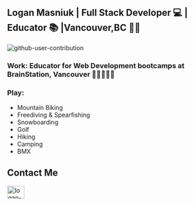 ## Logan Masniuk | Full Stack Developer 💻 | Educator 📚 |Vancouver,BC 🌲🌊

![github-user-contribution](https://github.com/Lmasniuk/lmasniuk/assets/1847409/501d424b-d02d-4396-8302-10f5eb7160e4)

### Work: Educator for Web Development bootcamps at BrainStation, Vancouver 👨🏻‍🏫📓🎉

### Play:
* Mountain Biking
* Freediving & Spearfishing
* Snowboarding
* Golf
* Hiking
* Camping
* BMX

## Contact Me
<a href="https://www.linkedin.com/in/logan-masniuk-a0a24749/" target="blank"><img align="center" src="https://raw.githubusercontent.com/rahuldkjain/github-profile-readme-generator/master/src/images/icons/Social/linked-in-alt.svg" alt="logan-masniuk" height="30" width="40" /></a>
